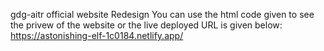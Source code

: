  gdg-aitr official website Redesign
 You can use the html code given to see the privew of the website or the live deployed URL is given below:
 https://astonishing-elf-1c0184.netlify.app/
